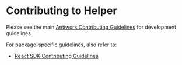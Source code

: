 # Contributing to Helper

Please see the main [Antiwork Contributing Guidelines](https://github.com/antiwork/.github/blob/main/CONTRIBUTING.md) for development guidelines.

For package-specific guidelines, also refer to:
- [React SDK Contributing Guidelines](packages/react/CONTRIBUTING.md)
